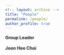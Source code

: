 ```yaml
---
<!-- layout: archive -->
title: "People"
permalink: /people/
author_profile: true
---
```


<p>
<b> <x-large>Group Leader</x-large> </b> <br> <br>
<b>Joon Hee Choi</b>
</p>

